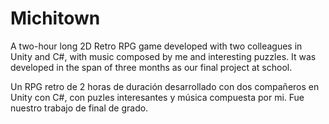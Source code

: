 # Michitown
A two-hour long 2D Retro RPG game developed with two colleagues in Unity and C#, with music composed by me and interesting puzzles.
It was developed in the span of three months as our final project at school.

Un RPG retro de 2 horas de duración desarrollado con dos compañeros en Unity con C#, con puzles interesantes y música compuesta por mi.
Fue nuestro trabajo de final de grado.
